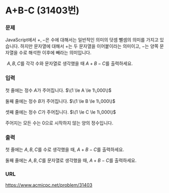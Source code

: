 # A+B-C \(31403번\)

### 문제

JavaScript에서 
$+, -$은 수에 대해서는 일반적인 의미의 덧셈 뺄셈의 의미를 가지고 있습니다. 하지만 문자열에 대해서 
$+$는 두 문자열을 이어붙이라는 의미이고, 
$-$는 양쪽 문자열을 수로 해석한 이후에 빼라는 의미입니다.

 
$A, B, C$를 각각 수와 문자열로 생각했을 때 
$A+B-C$를 출력하세요.
     

### 입력

첫 줄에는 정수 
$A$가 주어집니다. 
$\(1 \le A \le 1\,000\)$ 

둘째 줄에는 정수 
$B$가 주어집니다. 
$\(1 \le B \le 1\,000\)$ 

셋째 줄에는 정수 
$C$가 주어집니다. 
$\(1 \le C \le 1\,000\)$ 

주어지는 모든 수는 
$0$으로 시작하지 않는 양의 정수입니다.


### 출력

첫 줄에는 
$A, B, C$를 수로 생각했을 때, 
$A+B-C$를 출력하세요.

둘째 줄에는 
$A, B, C$를 문자열로 생각했을 때, 
$A+B-C$를 출력하세요.


### URL

https://www.acmicpc.net/problem/31403